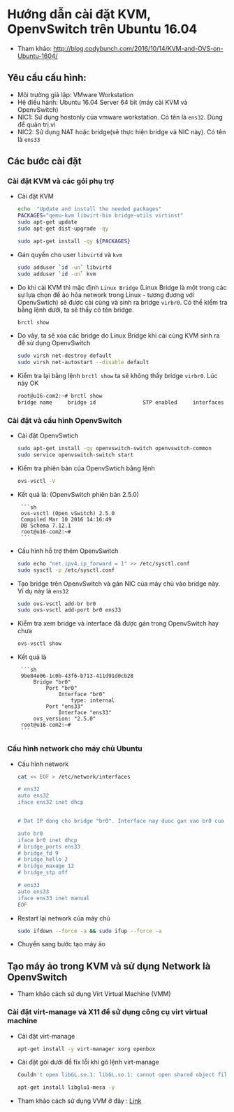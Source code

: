 # Hướng dẫn cài đặt KVM, OpenvSwitch trên Ubuntu 16.04

- Tham khảo: http://blog.codybunch.com/2016/10/14/KVM-and-OVS-on-Ubuntu-1604/

## Yêu cầu cấu hình:
- Môi trường giả lập: VMware Workstation 
- Hệ điều hành: Ubuntu 16.04 Server 64 bit (máy cài KVM và OpenvSwitch)
- NIC1: Sử dụng hostonly của vmware workstation. Có tên là `ens32`. Dùng để quản trị.vi 
- NIC2: Sử dụng NAT hoặc bridge(sẽ thực hiện bridge và NIC này). Có tên là `ens33`

## Các bước cài đặt
### Cài đặt KVM và các gói phụ trợ

- Cài đặt KVM
	```sh 
	echo  "Update and install the needed packages"
	PACKAGES="qemu-kvm libvirt-bin bridge-utils virtinst"
	sudo apt-get update
	sudo apt-get dist-upgrade -qy

	sudo apt-get install -qy ${PACKAGES}
	```

- Gán quyền cho user `libvirtd` và `kvm`
	```sh
	sudo adduser `id -un` libvirtd
	sudo adduser `id -un` kvm
	```

- Do khi cài KVM thì mặc định `Linux Bridge` (Linux Bridge là một trong các sự lựa chọn để ảo hóa network trong Linux - tương đương với OpenvSwtich) sẽ được cài cùng và sinh ra bridge `virbr0`. Có thể kiểm tra bằng lệnh dưới, ta sẽ thấy có tên bridge.
	```sh
	brctl show
	```

- Do vây, ta sẽ xóa các bridge do Linux Bridge khi cài cùng KVM sinh ra để sử dụng OpenvSwitch
	```sh
	sudo virsh net-destroy default 
	sudo virsh net-autostart --disable default
	```

- Kiểm tra lại bằng lệnh `brctl show` ta sẽ không thấy bridge `virbr0`. Lúc này OK
	```sh
	root@u16-com2:~# brctl show
	bridge name     bridge id               STP enabled     interfaces
	```


### Cài đặt và cấu hình OpenvSwitch

- Cài đặt OpenvSwtich
	```sh
	sudo apt-get install -qy openvswitch-switch openvswitch-common 
	sudo service openvswitch-switch start
	```

- Kiểm tra phiên bản của OpenvSwtich bằng lệnh
	```sh
	ovs-vsctl -V
	```

 - Kết quả là: (OpenvSwitch phiên bản 2.5.0)

	 	```sh
		ovs-vsctl (Open vSwitch) 2.5.0
		Compiled Mar 10 2016 14:16:49
		DB Schema 7.12.1
		root@u16-com2:~#
		```

- Cấu hình hỗ trợ thêm OpenvSwitch
	```sh
	sudo echo "net.ipv4.ip_forward = 1" >> /etc/sysctl.conf
	sudo sysctl -p /etc/sysctl.conf
	```

- Tạo bridge trên OpenvSwitch và gán NIC của máy chủ vào bridge này. Ví dụ này là `ens32`
	```sh
	sudo ovs-vsctl add-br br0
	sudo ovs-vsctl add-port br0 ens33
	```

- Kiểm tra xem bridge và interface đã được gán trong OpenvSwitch hay chưa
	```sh
	ovs-vsctl show
	```

 - Kết quả là

		```sh
		9be04e06-1c0b-43f6-b713-411d91d0cb28
		    Bridge "br0"
		        Port "br0"
		            Interface "br0"
		                type: internal
		        Port "ens33"
		            Interface "ens33"
		    ovs_version: "2.5.0"
		root@u16-com2:~#
		```

### Cấu hình network cho máy chủ Ubuntu

- Cấu hình network 

	```sh
	cat << EOF > /etc/network/interfaces

	# ens32
	auto ens32
	iface ens32 inet dhcp


	# Dat IP dong cho bridge "br0". Interface nay duoc gan vao br0 cua OpenvSwitch

	auto br0
	iface br0 inet dhcp
	# bridge_ports ens33
	# bridge_fd 9
	# bridge_hello 2
	# bridge_maxage 12
	# bridge_stp off

	# ens33
	auto ens33
	iface ens33 inet manual
	EOF
	```

- Restart lại network của máy chủ
	```sh
	sudo ifdown --force -a && sudo ifup --force -a
	```

- Chuyển sang bước tạo máy ảo

## Tạo máy ảo trong KVM và sử dụng Network là OpenvSwitch

- Tham khảo cách sử dụng Virt Virtual Machine (VMM)

### Cài đặt virt-manage và X11 để sử dụng công cụ virt virtual machine

- Cài đặt virt-manage
	```sh
	apt-get install -y virt-manager xorg openbox
	```

- Cài đặt gói dưới để fix lỗi khi gõ lệnh virt-manage
	```sh
	Couldn't open libGL.so.1: libGL.so.1: cannot open shared object file: No such file or directory
	```

	```sh
	apt-get install libglu1-mesa -y
	```

- Tham khảo cách sử dụng VVM ở đây : [Link](https://github.com/hocchudong/KVM-QEMU/blob/master/tailieu/ghichep-kvm.md#hướng-dẫn-tạo-máy-ảo-trong-kvm-bằng-lệnh-bằng-công-cụ-đồ-họa-virtual-machine-manager)